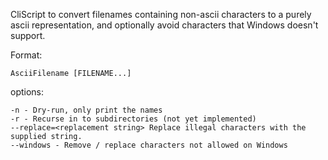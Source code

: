 CliScript to convert filenames containing non-ascii characters to a purely ascii representation, and optionally avoid characters that Windows doesn't support.

Format:

	AsciiFilename [FILENAME...]
	
options:

	-n - Dry-run, only print the names
	-r - Recurse in to subdirectories (not yet implemented)
	--replace=<replacement string> Replace illegal characters with the supplied string.
	--windows - Remove / replace characters not allowed on Windows
	